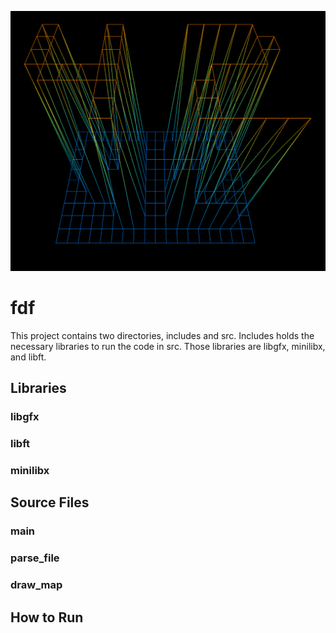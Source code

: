 ![Screenshot](42_fdf.png)

# fdf
This project contains two directories, includes and src. Includes holds the necessary libraries to run the code in src.
Those libraries are libgfx, minilibx, and libft.
## Libraries

### libgfx

### libft

### minilibx

## Source Files

### main

### parse_file

### draw_map

## How to Run

